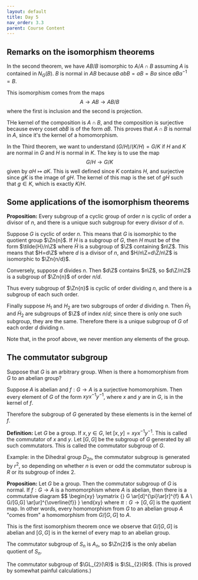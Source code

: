```yaml
---
layout: default
title: Day 5
nav_order: 3.3
parent: Course Content
---
```


## Remarks on the isomorphism theorems

In the second theorem, we have $AB/B$ isomorphic to $A/A\cap B$ assuming $A$ is contained in $N_{G}(B)$. 
$B$ is normal in $AB$ because $abB=aB=Ba$ since $aBa^{-1}=B$.

This isomorphism comes from the maps
$$
A\to AB\to AB/B
$$
where the first is inclusion and the second is projection.

THe kernel of the composition is $A\cap B$, and the composition is surjective because every coset $abB$ is of the 
form $aB$. This proves that $A\cap B$ is normal in $A$, since it's the kernel of a homomorphism.

In the Third theorem, we want to understand $(G/H)/(K/H)=G/K$ if $H$ and $K$ are normal in $G$ and $H$ is normal in $K$.  The key is to use the map
$$
G/H\to G/K
$$
given by $aH\mapsto aK$.  This is well defined since $K$ contains $H$, and surjective since $gK$ is the image of $gH$.  The kernel of this map is the set of $gH$ such that $g\in K$, which is exactly $K/H$.  

## Some applications of the isomorphism theorems

**Proposition:** Every subgroup of a cyclic group of order $n$ is cyclic of order a divisor of $n$, and there is a unique such subgroup for every divisor $d$ of $n$. 

Suppose $G$ is cyclic of order $n$.  This means that $G$ is isomorphic to the quotient group $\Zn{n}$.
If $H$ is a subgroup of $G$, then $H$ must be of the form $\tilde{H}/n\Z$ where $\tilde{H}$ is a subgroup of 
$\Z$ containing $n\Z$.  This means that $H=d\Z$ where $d$ is a divisor of $n$, and $H/n\Z=d\Z/n\Z$ is isomorphic
to $\Zn{n/d}$.  

Conversely, suppose $d$ divides $n$.  Then $d\Z$ contains $n\Z$, so $d\Z/n\Z$ is a subgroup of $\Zn{n}$ of
order $n/d$.

Thus every subgroup of $\Zn{n}$ is cyclic of order dividing $n$, and there is a subgroup of each such order.

Finally suppose $H_1$ and $H_2$ are two subgroups of order $d$ dividing $n$.  Then $\tilde{H}_{1}$ and $\tilde{H}_{2}$ are subgroups of $\Z$ of index $n/d$; since there is only one such subgroup, they are the same.
Therefore there is a unique subgroup of $G$ of each order $d$ dividing $n$.

Note that, in the proof above, we never mention any elements of the group.

## The commutator subgroup

Suppose that $G$ is an arbitrary group.  When is there a homomorphism from $G$ to an abelian group?

Suppose $A$ is abelian and $f:G\to A$ is a surjective homomorphism.  Then every element of $G$  of the form $xyx^{-1}y^{-1}$, where $x$ and $y$ are in $G$, is in the kernel of $f$.  

Therefore the subgroup of $G$ generated by these elements is in the kernel of $f$.  

**Definition:** Let $G$ be a group.  If $x,y\in G$, let $[x,y]=xyx^{-1}y^{-1}$.  This is called the commutator
of $x$ and $y$.  Let $[G,G]$ be the subgroup of $G$ generated by all such commutators.  This is called the commutator subgroup of $G$.

Example: in the Dihedral group $D_{2n}$, the commutator subgroup is generated by $r^{2}$, so depending on whether $n$ is even or odd the commutator subroup is $R$ or its subgroup of index $2$.

**Proposition:** Let $G$ be a group.  Then the commutator subgroup of $G$ is normal.  If $f:G\to A$ is a homomorphism where $A$ is abelian, then
there is a commutative diagram
$$
\begin{xy}
\xymatrix {}
G \ar[d]^{\pi}\ar[r]^{f} & A \\
G/[G,G] \ar[ur]^{\overline{f}}
}
\end{xy}
where $\pi:G\to [G,G]$ is the quotient map.
In other words, every homomorphism from $G$ to an abelian group $A$ "comes from" a homomorphism from $G/[G,G]$ to $A$. 

This is the first isomorphism theorem once we observe that $G/[G,G]$ is abelian and $[G,G]$ is in the kernel of every map to an abelian group. 

The commutator subgroup of $S_{n}$ is $A_{n}$, so $\Zn{2}$ is the only abelian quotient of $S_{n}$.

The commutator subgroup of $\GL_{2}(\R)$ is $\SL_{2}(R)$. (This is proved by somewhat painful calculations.)


